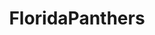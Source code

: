 ---
title: FloridaPanthers
crosslinks:
- hockey
- NHLStreams
- hockeyjerseys
- SanJoseSharks
- NHLstatheads
- livven
- highqualitygifs
- RenttheJoe
- Serendipity
- winnipegjets
- TheseFuckingAccounts
- AnaheimDucks
---